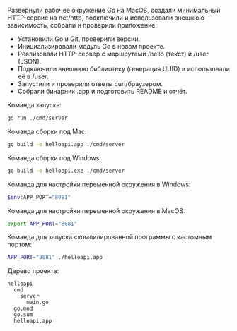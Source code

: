 Развернули рабочее окружение Go на MacOS, создали минимальный HTTP-сервис на net/http, подключили и использовали внешнюю зависимость, собрали и проверили приложение.
- Установили Go и Git, проверили версии.
- Инициализировали модуль Go в новом проекте.
- Реализовали HTTP-сервер с маршрутами /hello (текст) и /user (JSON).
- Подключили внешнюю библиотеку (генерация UUID) и использовали её в /user.
- Запустили и проверили ответы curl/браузером.
- Собрали бинарник .app и подготовить README и отчёт.

Команда запуска:
```bash
go run ./cmd/server
```

Команда сборки под Mac:
```bash
go build -o helloapi.app ./cmd/server
```

Команда сборки под Windows:
```bash
go build -o helloapi.exe ./cmd/server
```

Команда для настройки переменной окружения в Windows:
```bash
$env:APP_PORT="8081"
```

Команда для настройки переменной окружения в MacOS:
```bash
export APP_PORT="8081"
```

Команда для запуска скомпилированной программы с кастомным портом:
```bash
APP_PORT="8081" ./helloapi.app
```

Дерево проекта:
```
helloapi
  cmd
    server
      main.go
  go.mod
  go.sum
  helloapi.app
```


